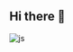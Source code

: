## Hi there 👋
![js](https://img.shields.io/badge/JavaScript-F7DF1E?style=for-the-badge&logo=JavaScript&logoColor=white)
<!--
**jmjmfasdf/jmjmfasdf** is a ✨ _special_ ✨ repository because its `README.md` (this file) appears on your GitHub profile.

Here are some ideas to get you started:

- 🔭 I’m currently working on ...
- 🌱 I’m currently learning ...
- 👯 I’m looking to collaborate on ...
- 🤔 I’m looking for help with ...
- 💬 Ask me about ...
- 📫 How to reach me: ...
- 😄 Pronouns: ...
- ⚡ Fun fact: ...
-->
